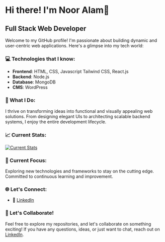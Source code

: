 # Hi there! I'm Noor Alam👋

## Full Stack Web Developer

Welcome to my GitHub profile! I'm passionate about building dynamic and user-centric web applications. Here's a glimpse into my tech world:

### 💻 Technologies that I know:

- **Frontend**: HTML, CSS, Javascript Tailwind CSS, React.js
- **Backend**: Node.js
- **Database**: MongoDB
- **CMS**: WordPress

### 🌟 What I Do:

I thrive on transforming ideas into functional and visually appealing web solutions. From designing elegant UIs to architecting scalable backend systems, I enjoy the entire development lifecycle.


### 📈 Current Stats:

[![Current Stats](https://github-readme-streak-stats.herokuapp.com?user=nooralam143&theme=dark)](https://git.io/streak-stats)

### 🔭 Current Focus:

Exploring new technologies and frameworks to stay on the cutting edge. Committed to continuous learning and improvement.

### 🌐 Let's Connect:

- 💼 [LinkedIn](https://www.linkedin.com/in/nooralam143/)

### 🚀 Let's Collaborate!

Feel free to explore my repositories, and let's collaborate on something exciting! If you have any questions, ideas, or just want to chat, reach out on [LinkedIn](https://www.linkedin.com/in/noor-alam/).

